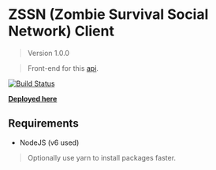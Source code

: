 # ZSSN (Zombie Survival Social Network) Client

> Version 1.0.0

> Front-end for this [api](https://github.com/JayBIOS/zssn).

[![Build Status](https://travis-ci.org/JayBIOS/zssn-client.svg?branch=master)](https://travis-ci.org/JayBIOS/zssn-client)

[**Deployed here**](http://zssn.jaybios.me/)

## Requirements

* NodeJS (v6 used)

> Optionally use yarn to install packages faster.
